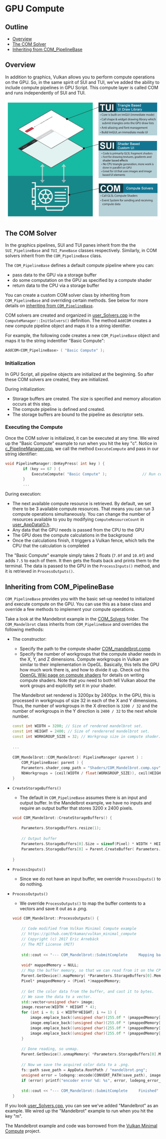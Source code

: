 # **GPU Compute**

## **Outline**

* [Overview](#overview)
* [The COM Solver](#the-com-solver)
* [Inheriting from COM_PipelineBase](#inheriting-from-com_pipelinebase)

## **Overview**

In addition to graphics, Vulkan allows you to perform compute operations on the GPU. So, in the same spirit of SUI and TUI, we've added the ability to include compute pipelines in GPU Script. This compute layer is called COM and runs independently of SUI and TUI. 

<img src="images/Tutorials/t_COM_strategy.png">

## **The COM Solver**

In the graphics pipelines, SUI and TUI panes inherit from the the `SUI_PipelineBase` and `TUI_PaneBase` classes respectively. Similarly, in COM solvers inherit from the `COM_PipelineBase` class. 

The `COM_PipelineBase` defines a default compute pipeline where you can:

* pass data to the GPU via a storage buffer
* do some computation on the GPU as specified by a compute shader
* return data to the CPU via a storage buffer

You can create a custom COM solver class by inheriting from `COM_PipelineBase` and overriding certain methods. See below for more details on [inheriting from `COM_PipelineBase`](#inheriting-from-com_pipelinebase).

COM solvers are created and organized in [user_Solvers.cpp](../Include/User/user_Solvers.cpp) in the `ComputeManager::InitSolvers()` definition. The method `AddCOM` creates a new compute pipeline object and maps it to a string identifier.

For example, the following code creates a new `COM_PipelineBase` object and maps it to the string indentifier "Basic Compute":

```cpp
AddCOM<COM_PipelineBase> ( "Basic Compute" );
```

### Initialization

In GPU Script, all pipeline objects are initialized at the beginning. So after these COM solvers are created, they are initialized. 

During initialization:

* Storage buffers are created. The size is specified and memory allocation occurs at this step.
* The compute pipeline is defined and created.
* The storage buffers are bound to the pipeline as descriptor sets.


### Executing the Compute

Once the COM solver is initialized, it can be executed at any time. We wired up the "Basic Compute" example to run when you hit the key "c". Notice in [c_PipelineManager.cpp](../Include/ProjectSetup/c_PipelineManager.cpp), we call the method `ExecuteCompute` and pass in our string identifier:

```cpp
void PipelineManager::OnKeyPress( int key ) {
        if (key == 67 ) {
            ExecuteCompute( "Basic Compute" );                // Run compute when key "c" is pressed.
        } 
        ...
```

During execution:

* The next available compute resource is retrieved. By default, we set there to be 3 available compute resources. That means you can run 3 compute operations simultaneously. You can change the number of resources available to you by modifying `ComputeResourceCount` in [user_AppDataIO.h](../Include/User/user_AppDataIO.h).
* Any data that the GPU needs is passed from the CPU to the GPU
* The GPU does the compute calculations in the background
* Once the calculations finish, it triggers a Vulkan fence, which tells the CPU that the calculation is completed

The "Basic Compute" example simply takes 2 floats (`7.0f` and `10.0f`) and adds `7.5` to each of them. It then gets the floats back and prints them to the terminal. The data is passed to the GPU in the `ProcessInputs()` method, and it is retrieved in `ProcessOutputs()`.

## **Inheriting from COM_PipelineBase**

`COM_PipelineBase` provides you with the basic set-up needed to initialized and execute compute on the GPU. You can use this as a base class and override a few methods to implement your compute operations.

Take a look at the Mandelbrot example in the [COM_Solvers](../Include/COM_Solvers) folder. The `COM_Mandelbrot` class inherits from `COM_PipelineBase` and overrides the following methods:

* The constructor:
    * Specify the path to the compute shader [COM_mandelbrot.comp](../Shaders/COM_mandelbrot.comp)
    * Specify the number of workgroups that the compute shader needs in the X, Y, and Z dimensions. Compute workgroups in Vulkan are similar to their implementation in OpeGL. Basically, this tells the GPU how much work there is, and how to divide it up. Check out this [OpenGL Wiki page on compute shaders](https://www.khronos.org/opengl/wiki/Compute_Shader) for details on writing compute shaders. Note that you need to both tell Vulkan about the work groups and explicitly set it in your shader.

    The Mandelbrot set rendered is 3200px by 2400px. In the GPU, this is processed in workgroups of size 32 in each of the X and Y dimensions. Thus, the number of workgroups in the X direction is `3200 / 32` and the number of workgroups in the Y direction is `2400 / 32` to the next whole number.

    ```cpp
    const int WIDTH = 3200; // Size of rendered mandelbrot set.
    const int HEIGHT = 2400; // Size of renderered mandelbrot set.
    const int WORKGROUP_SIZE = 32; // Workgroup size in compute shader.

    ...

    COM_Mandelbrot::COM_Mandelbrot( PipelineManager &parent ) :
        COM_PipelineBase( parent ) {
        Parameters.shader_comp_path = "Shaders/COM_Mandelbrot.comp.spv";
        NbWorkgroups = {ceil(WIDTH / float(WORKGROUP_SIZE)), ceil(HEIGHT / float(WORKGROUP_SIZE)), 1};
    }
    ```

* `CreateStorageBuffers()`
    * The default in `COM_PipelineBase` assumes there is an input and output buffer. In the Mandelbrot example, we have no inputs and require an output buffer that stores 3200 x 2400 pixels.

    ```cpp
    void COM_Mandelbrot::CreateStorageBuffers() {

        Parameters.StorageBuffers.resize(1);

        // Output buffer
        Parameters.StorageBuffers[0].Size = sizeof(Pixel) * WIDTH * HEIGHT;
        Parameters.StorageBuffers[0] = Parent.CreateBuffer( Parameters.StorageBuffers[0].Size , vk::BufferUsageFlagBits::eStorageBuffer, vk::MemoryPropertyFlagBits::eHostVisible );

    }
    ```

* `ProcessInputs()`
    * Since we do not have an input buffer, we override `ProcessInputs()` to do nothing.

* `ProcessOutputs()`
    * We override `ProcessOutputs()` to map the buffer contents to a vectors and save it out as a .png.

    ```cpp
    void COM_Mandelbrot::ProcessOutputs() {

        // Code modified from Vulkan Minimal Compute example
        // https://github.com/Erkaman/vulkan_minimal_compute
        // Copyright (c) 2017 Eric Arnebäck
        // The MIT License (MIT)

        std::cout << "--- COM_Mandelbrot::SubmitComplete     Mapping back memory" << std::endl;

        void* mappedMemory = NULL;
        // Map the buffer memory, so that we can read from it on the CPU.
        Parent.GetDevice().mapMemory( *Parameters.StorageBuffers[0].Memory, 0, Parameters.StorageBuffers[0].Size, {}, &mappedMemory);
        Pixel* pmappedMemory = (Pixel *)mappedMemory;

        // Get the color data from the buffer, and cast it to bytes.
        // We save the data to a vector.
        std::vector<unsigned char> image;
        image.reserve(WIDTH * HEIGHT * 4);
        for (int i = 0; i < WIDTH*HEIGHT; i += 1) {
            image.emplace_back((unsigned char)(255.0f * (pmappedMemory[i].r)));
            image.emplace_back((unsigned char)(255.0f * (pmappedMemory[i].g)));
            image.emplace_back((unsigned char)(255.0f * (pmappedMemory[i].b)));
            image.emplace_back((unsigned char)(255.0f * (pmappedMemory[i].a)));
        }

        // Done reading, so unmap.
        Parent.GetDevice().unmapMemory( *Parameters.StorageBuffers[0].Memory );

        // Now we save the acquired color data to a .png.
        fs::path save_path = AppData.RootPath / "mandelbrot.png";
        unsigned error = lodepng::encode(CONVERT_PATH(save_path), image, WIDTH, HEIGHT);
        if (error) printf("encoder error %d: %s", error, lodepng_error_text(error));

        std::cout << "--- COM_Mandelbrot::SubmitComplete     Finished" << std::endl;
    }
    ```

If you look [user_Solvers.cpp](../Include/User/user_Solvers.cpp), you can see we've added "Mandelbrot" as an example. We wired up the "Mandelbrot" example to run when you hit the key "m".

The Mandelbrot example and code was borrowed from the [Vulkan Minimal Compute](https://github.com/Erkaman/vulkan_minimal_compute) project.